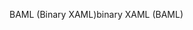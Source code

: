 <span data-ttu-id="f2b1b-101">BAML (Binary XAML)</span><span class="sxs-lookup"><span data-stu-id="f2b1b-101">binary XAML (BAML)</span></span>